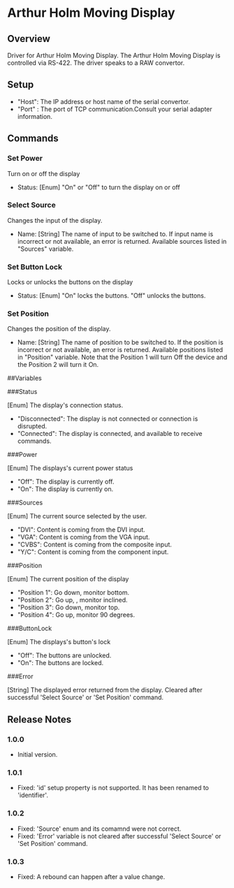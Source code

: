 # Arthur Holm Moving Display

## Overview
Driver for Arthur Holm Moving Display.
The Arthur Holm Moving Display is controlled via RS-422.
The driver speaks to a RAW convertor.

## Setup
 - "Host": The IP address or host name of the serial convertor.
 - "Port" : The port of TCP communication.Consult your serial adapter information.
 
 
## Commands

### Set Power
Turn on or off the display
- Status: [Enum] "On" or "Off" to turn the display on or off

### Select Source
Changes the input of the display.
- Name: [String] The name of input to be switched to. If input name is incorrect or not available, an error is returned. Available sources listed in "Sources" variable.

### Set Button Lock
Locks or unlocks the buttons on the display
- Status: [Enum] "On" locks the buttons. "Off" unlocks the buttons.

### Set Position
Changes the position of the display.
- Name: [String] The name of position to be switched to. If the position is incorrect or not available, an error is returned. Available positions listed in "Position" variable.
Note that the Position 1 will turn Off the device and the Position 2 will turn it On.

##Variables

###Status

[Enum] The display's connection status.

- "Disconnected": The display is not connected or connection is disrupted.
- "Connected":  The display is connected, and available to receive commands.

###Power

[Enum] The displays's current power status

- "Off": The display is currently off.
- "On":  The display is currently on.

###Sources

[Enum] The current source selected by the user. 

- "DVI": Content is coming from the DVI input.
- "VGA": Content is coming from the VGA input.
- "CVBS": Content is coming from the composite input.
- "Y/C": Content is coming from the component input.

###Position

[Enum] The current position of the display

- "Position 1": Go down, monitor bottom.
- "Position 2": Go up, , monitor inclined.
- "Position 3": Go down, monitor top.
- "Position 4": Go up, monitor 90 degrees.

###ButtonLock

[Enum] The displays's button's lock

- "Off": The buttons are unlocked.
- "On":  The buttons are locked.

###Error

[String] The displayed error returned from the display. Cleared after successful 'Select Source' or 'Set Position' command.

## Release Notes

### 1.0.0
- Initial version.

### 1.0.1
- Fixed: 'id' setup property is not supported. It has been renamed to 'identifier'.

### 1.0.2
- Fixed: 'Source' enum and its comamnd were not correct.
- Fixed: 'Error' variable is not cleared after successful 'Select Source' or 'Set Position' command.

### 1.0.3
- Fixed: A rebound can happen after a value change.